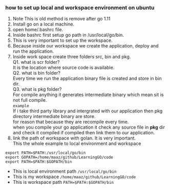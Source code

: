 ### how to set up local and workspace environment  on ubuntu    
1. Note This is old method is remove after go 1.11 
1. Install go on a local machine.   
1. open home/.bashrc file.    
1. Inside bashrc first setup go path in /usr/local/go/bin.   
1. This is very important to set up the workspace.  
1. Because inside our workspace we create the application, deploy and run the application.  
1. Inside work space create three folders src, bin and pkg.     
Q1. what is scr folder?    
It is the location where source code is  available.   
Q2. what is bin folder?   
Every time we run the application binary file is created and store in bin dir.   
Q3. what is pkg folder?     
For compile anything it generates intermediate binary which mean sit is not full compile.      
`example`      
If i take third party library and intergrated with our application then pkg directory intermediate      binary are store.   
for reason that because they are recompile every time.    
when you compile your go application it check any source file in **pkg** dir and check it compiled if   compiled then link them to our application.      
7. link the path of workspace with golan. It is very important.    
This the whole example to local environment and workspace  
``` 
export PATH=$PATH:/usr/local/go/bin  
export GOPATH=/home/maaz/github/LearningGO/code
export PATH=$PATH:$GOPATH/bin
```  
* This is local environment path `/usr/local/go/bin `
* This is my workspace `/home/maaz/github/LearningGO/code`  
* This is workspace path `PATH=$PATH:$GOPATH/bin`   

